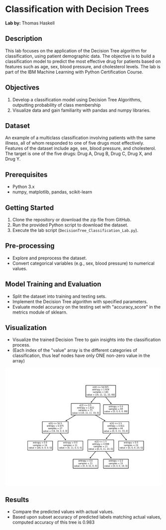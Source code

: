 # Classification with Decision Trees

**Lab by:** Thomas Haskell

## Description

This lab focuses on the application of the Decision Tree algorithm for classification, using patient demographic data. The objective is to build a classification model to predict the most effective drug for patients based on features such as age, sex, blood pressure, and cholesterol levels. The lab is part of the IBM Machine Learning with Python Certification Course.

## Objectives

1. Develop a classification model using Decision Tree Algorithms, outputting probability of class membership
2. Visualize data and gain familiarity with pandas and numpy libraries.

## Dataset

An example of a multiclass classification involving patients with the same illness, all of whom responded to one of five drugs most effectively. Features of the dataset include age, sex, blood pressure, and cholesterol. The target is one of the five drugs: Drug A, Drug B, Drug C, Drug X, and Drug Y.

## Prerequisites

- Python 3.x
- numpy, matplotlib, pandas, scikit-learn

## Getting Started

1. Clone the repository or download the zip file from GitHub.
2. Run the provided Python script to download the dataset.
3. Execute the lab script (`DecisionTree_Classification_Lab.py`).

## Pre-processing

- Explore and preprocess the dataset.
- Convert categorical variables (e.g., sex, blood pressure) to numerical values.

## Model Training and Evaluation

- Split the dataset into training and testing sets.
- Implement the Decision Tree algorithm with specified parameters.
- Evaluate model accuracy on the testing set with "accuracy_score" in the metrics module of sklearn.

## Visualization

- Visualize the trained Decision Tree to gain insights into the classification process.
- (Each index of the "value" array is the different categories of classification, thus leaf nodes have only ONE non-zero value in the array)

![image](https://github.com/t-haskell/Decision-Trees_IBM.ML/blob/master/DecisionTree.png?raw=true)

## Results

- Compare the predicted values with actual values.
- Based upon subset accuracy of predicted labels matching actual values, computed accuracy of this tree is 0.983

